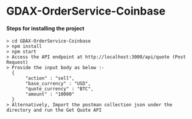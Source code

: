 # GDAX-OrderService-Coinbase

#### Steps for installing the project	
 		
 ```		
 > cd GDAX-OrderService-Coinbase	
 > npm install	
 > npm start
 > Access the API endpoint at http://localhost:3000/api/quote (Post Request)
 > Provide the input body as below :-
   {
	    "action" : "sell",
	    "base_currency" : "USD",
	    "quote_currency" : "BTC",
	    "amount" : "10000"
   }
 > Alternatively, Import the postman collection json under the directory and run the Get Quote API
 
 ```
